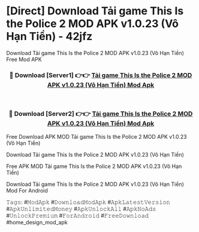 # [Direct] Download Tải game This Is the Police 2 MOD APK v1.0.23 (Vô Hạn Tiền) - 42jfz
Download Tải game This Is the Police 2 MOD APK v1.0.23 (Vô Hạn Tiền) Free Mod APK

<div align="center">
<h3>🔴 Download [Server1] 👉👉 <a href="https://apk-comot.site?title=Tải_game_This_Is_the_Police_2_MOD_APK_v1.0.23_(Vô_Hạn_Tiền)">Tải game This Is the Police 2 MOD APK v1.0.23 (Vô Hạn Tiền) Mod Apk</a></h3><br>

<h3>🔴 Download [Server2] 👉👉 <a href="https://apk-comot.site?title=Tải_game_This_Is_the_Police_2_MOD_APK_v1.0.23_(Vô_Hạn_Tiền)">Tải game This Is the Police 2 MOD APK v1.0.23 (Vô Hạn Tiền) Mod Apk</a></h3>
</div>


Free Download APK MOD Tải game This Is the Police 2 MOD APK v1.0.23 (Vô Hạn Tiền)

Download Tải game This Is the Police 2 MOD APK v1.0.23 (Vô Hạn Tiền) 

Free APK MOD Tải game This Is the Police 2 MOD APK v1.0.23 (Vô Hạn Tiền) 

Download Tải game This Is the Police 2 MOD APK v1.0.23 (Vô Hạn Tiền) Mod For Android

𝚃𝚊𝚐𝚜: #𝙼𝚘𝚍𝙰𝚙𝚔 #𝙳𝚘𝚠𝚗𝚕𝚘𝚊𝚍𝙼𝚘𝚍𝙰𝚙𝚔 #𝙰𝚙𝚔𝙻𝚊𝚝𝚎𝚜𝚝𝚅𝚎𝚛𝚜𝚒𝚘𝚗 #𝙰𝚙𝚔𝚄𝚗𝚕𝚒𝚖𝚒𝚝𝚎𝚍𝙼𝚘𝚗𝚎𝚢 #𝙰𝚙𝚔𝚄𝚗𝚕𝚘𝚌𝚔𝙰𝚕𝚕 #𝙰𝚙𝚔𝙽𝚘𝙰𝚍𝚜 #𝚄𝚗𝚕𝚘𝚌𝚔𝙿𝚛𝚎𝚖𝚒𝚞𝚖 #𝙵𝚘𝚛𝙰𝚗𝚍𝚛𝚘𝚒𝚍 #𝙵𝚛𝚎𝚎𝙳𝚘𝚠𝚗𝚕𝚘𝚊𝚍 #home_design_mod_apk